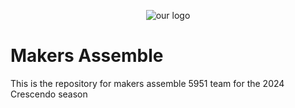 <p align="center">
    <img src="https://github.com/MA5951/Crescendo/assets/75739196/8868a916-af71-4960-85e8-8b906017ce7b" alt="our logo"/>
    
# Makers Assemble
This is the repository for makers assemble 5951 team for the 2024 Crescendo season